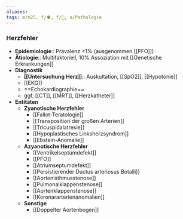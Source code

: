```yaml
---
aliases: 
tags: m/m25, f/🫀, f/🦄, a/Pathologie
---
```

### Herzfehler
- **Epidemiologie**:: Prävalenz <1% (ausgenommen [[PFO]])
- **Ätiologie**:: Multifaktoriell, 10% Assoziation mit [[Genetische Erkrankungen]]
- **Diagnostik**
	- **[[Untersuchung Herz]]**:: Auskultation, [[SpO2]], [[Hypotonie]]
	- [[EKG]]
	- ==Echokardiographie==
	- ggf. [[CT]], [[MRT]], [[Herzkatheter]]
- **Entitäten**
	- **Zyanotische Herzfehler**
		- [[Fallot-Teratologie]]
		- [[Transposition der großen Arterien]]
		- [[Tricuspidalatresie]]
		- [[Hypoplastisches Linksherzsyndrom]]
		- [[Ebstein-Anomalie]]
	- **Azyanotische Herzfehler**
		- [[Ventrikelseptumdefekt]]
		- [[PFO]]
		- [[Atriumseptumdefekt]]
		- [[Persistierender Ductus arteriosus Botalli]]
		- [[Aortenisthmusstenose]]
		- [[Pulmonalklappenstenose]]
		- [[Aortenklappenstenose]]
		- [[Koronararterienanomalien]]
	- **Sonstige**
		- [[Doppelter Aortenbogen]]
